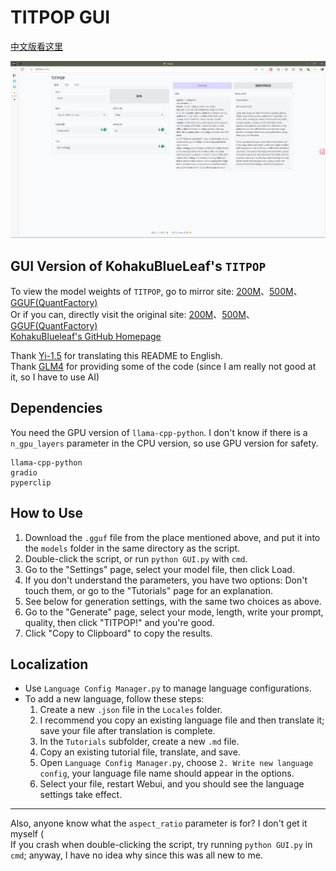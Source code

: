 # TITPOP GUI

[中文版看这里](README.md)

![img.png](img.png)

## GUI Version of KohakuBlueLeaf's `TITPOP`

To view the model weights of `TITPOP`, go to mirror site: [200M](https://hf-mirror.com/KBlueLeaf/TIPO-200M)、[500M](https://hf-mirror.com/KBlueLeaf/TIPO-500M)、[GGUF(QuantFactory)](https://hf-mirror.com/QuantFactory/TIPO-500M-GGUF)  
Or if you can, directly visit the original site: [200M](https://huggingface.co/KBlueLeaf/TIPO-200M)、[500M](https://huggingface.co/KBlueLeaf/TIPO-500M)、[GGUF(QuantFactory)](https://huggingface.co/QuantFactory/TIPO-500M-GGUF)  
[KohakuBlueleaf's GitHub Homepage](https://github.com/KohakuBlueleaf)  

Thank [Yi-1.5](https://github.com/01-ai/Yi-1.5) for translating this README to English.  
Thank [GLM4](https://chatglm.cn/main/alltoolsdetail?lang=zh) for providing some of the code (since I am really not good
at it, so I have to use AI)  

## Dependencies

You need the GPU version of `llama-cpp-python`. I don't know if there is a `n_gpu_layers` parameter in the CPU version, so use GPU version for safety.

```
llama-cpp-python
gradio
pyperclip
```

## How to Use

1. Download the `.gguf` file from the place mentioned above, and put it into the `models` folder in the same directory
   as the script.
2. Double-click the script, or run `python GUI.py` with `cmd`.
3. Go to the "Settings" page, select your model file, then click Load.
4. If you don't understand the parameters, you have two options: Don't touch them, or go to the "Tutorials" page for an
   explanation.
5. See below for generation settings, with the same two choices as above.
6. Go to the "Generate" page, select your mode, length, write your prompt, quality, then click "TITPOP!" and you're
   good.
7. Click "Copy to Clipboard" to copy the results.

## Localization

- Use `Language Config Manager.py` to manage language configurations.
- To add a new language, follow these steps:
    1. Create a new `.json` file in the `Locales` folder.
    2. I recommend you copy an existing language file and then translate it; save your file after translation is
       complete.
    3. In the `Tutorials` subfolder, create a new `.md` file.
    4. Copy an existing tutorial file, translate, and save.
    5. Open `Language Config Manager.py`, choose `2. Write new language config`, your language file name should appear
       in the options.
    6. Select your file, restart Webui, and you should see the language settings take effect.

---

Also, anyone know what the `aspect_ratio` parameter is for? I don't get it myself (  
If you crash when double-clicking the script, try running `python GUI.py` in `cmd`; anyway, I have no idea why since
this was all new to me.